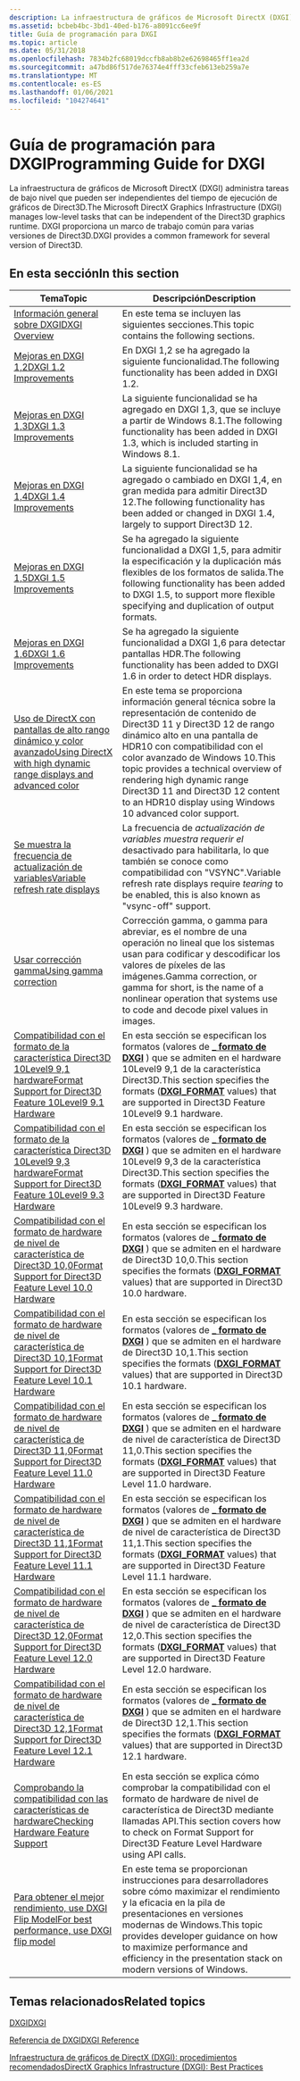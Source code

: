 ```yaml
---
description: La infraestructura de gráficos de Microsoft DirectX (DXGI) administra tareas de bajo nivel que pueden ser independientes del tiempo de ejecución de gráficos de Direct3D. DXGI proporciona un marco de trabajo común para varias versiones de Direct3D.
ms.assetid: bcbeb4bc-3bd1-40ed-b176-a8091cc6ee9f
title: Guía de programación para DXGI
ms.topic: article
ms.date: 05/31/2018
ms.openlocfilehash: 7834b2fc68019dccfb8ab8b2e62698465ff1ea2d
ms.sourcegitcommit: a47bd86f517de76374e4fff33cfeb613eb259a7e
ms.translationtype: MT
ms.contentlocale: es-ES
ms.lasthandoff: 01/06/2021
ms.locfileid: "104274641"
---
```

# <a name="programming-guide-for-dxgi"></a><span data-ttu-id="2e16f-104">Guía de programación para DXGI</span><span class="sxs-lookup"><span data-stu-id="2e16f-104">Programming Guide for DXGI</span></span>

<span data-ttu-id="2e16f-105">La infraestructura de gráficos de Microsoft DirectX (DXGI) administra tareas de bajo nivel que pueden ser independientes del tiempo de ejecución de gráficos de Direct3D.</span><span class="sxs-lookup"><span data-stu-id="2e16f-105">The Microsoft DirectX Graphics Infrastructure (DXGI) manages low-level tasks that can be independent of the Direct3D graphics runtime.</span></span> <span data-ttu-id="2e16f-106">DXGI proporciona un marco de trabajo común para varias versiones de Direct3D.</span><span class="sxs-lookup"><span data-stu-id="2e16f-106">DXGI provides a common framework for several version of Direct3D.</span></span>

## <a name="in-this-section"></a><span data-ttu-id="2e16f-107">En esta sección</span><span class="sxs-lookup"><span data-stu-id="2e16f-107">In this section</span></span>



| <span data-ttu-id="2e16f-108">Tema</span><span class="sxs-lookup"><span data-stu-id="2e16f-108">Topic</span></span>                                                                                                                              | <span data-ttu-id="2e16f-109">Descripción</span><span class="sxs-lookup"><span data-stu-id="2e16f-109">Description</span></span>                                                                                                                                                              |
|------------------------------------------------------------------------------------------------------------------------------------|--------------------------------------------------------------------------------------------------------------------------------------------------------------------------|
| [<span data-ttu-id="2e16f-110">Información general sobre DXGI</span><span class="sxs-lookup"><span data-stu-id="2e16f-110">DXGI Overview</span></span>](d3d10-graphics-programming-guide-dxgi.md)<br/>                                                              | <span data-ttu-id="2e16f-111">En este tema se incluyen las siguientes secciones.</span><span class="sxs-lookup"><span data-stu-id="2e16f-111">This topic contains the following sections.</span></span><br/>                                                                                                                   |
| [<span data-ttu-id="2e16f-112">Mejoras en DXGI 1,2</span><span class="sxs-lookup"><span data-stu-id="2e16f-112">DXGI 1.2 Improvements</span></span>](dxgi-1-2-improvements.md)<br/>                                                                      | <span data-ttu-id="2e16f-113">En DXGI 1,2 se ha agregado la siguiente funcionalidad.</span><span class="sxs-lookup"><span data-stu-id="2e16f-113">The following functionality has been added in DXGI 1.2.</span></span><br/>                                                                                                       |
| [<span data-ttu-id="2e16f-114">Mejoras en DXGI 1,3</span><span class="sxs-lookup"><span data-stu-id="2e16f-114">DXGI 1.3 Improvements</span></span>](dxgi-1-3-improvements.md)<br/>                                                                      | <span data-ttu-id="2e16f-115">La siguiente funcionalidad se ha agregado en DXGI 1,3, que se incluye a partir de Windows 8.1.</span><span class="sxs-lookup"><span data-stu-id="2e16f-115">The following functionality has been added in DXGI 1.3, which is included starting in Windows 8.1.</span></span><br/>                                                            |
| [<span data-ttu-id="2e16f-116">Mejoras en DXGI 1,4</span><span class="sxs-lookup"><span data-stu-id="2e16f-116">DXGI 1.4 Improvements</span></span>](dxgi-1-4-improvements.md)<br/>                                                                      | <span data-ttu-id="2e16f-117">La siguiente funcionalidad se ha agregado o cambiado en DXGI 1,4, en gran medida para admitir Direct3D 12.</span><span class="sxs-lookup"><span data-stu-id="2e16f-117">The following functionality has been added or changed in DXGI 1.4, largely to support Direct3D 12.</span></span> <br/>                                                           |
| [<span data-ttu-id="2e16f-118">Mejoras en DXGI 1,5</span><span class="sxs-lookup"><span data-stu-id="2e16f-118">DXGI 1.5 Improvements</span></span>](dxgi-1-5-improvements.md)<br/>                                                                      | <span data-ttu-id="2e16f-119">Se ha agregado la siguiente funcionalidad a DXGI 1,5, para admitir la especificación y la duplicación más flexibles de los formatos de salida.</span><span class="sxs-lookup"><span data-stu-id="2e16f-119">The following functionality has been added to DXGI 1.5, to support more flexible specifying and duplication of output formats.</span></span><br/>                                |
| [<span data-ttu-id="2e16f-120">Mejoras en DXGI 1,6</span><span class="sxs-lookup"><span data-stu-id="2e16f-120">DXGI 1.6 Improvements</span></span>](dxgi-1-6-improvements.md)<br/>                                                                      | <span data-ttu-id="2e16f-121">Se ha agregado la siguiente funcionalidad a DXGI 1,6 para detectar pantallas HDR.</span><span class="sxs-lookup"><span data-stu-id="2e16f-121">The following functionality has been added to DXGI 1.6 in order to detect HDR displays.</span></span><br/>                                                                       |
| [<span data-ttu-id="2e16f-122">Uso de DirectX con pantallas de alto rango dinámico y color avanzado</span><span class="sxs-lookup"><span data-stu-id="2e16f-122">Using DirectX with high dynamic range displays and advanced color</span></span>](../direct3darticles/high-dynamic-range.md)     | <span data-ttu-id="2e16f-123">En este tema se proporciona información general técnica sobre la representación de contenido de Direct3D 11 y Direct3D 12 de rango dinámico alto en una pantalla de HDR10 con compatibilidad con el color avanzado de Windows 10.</span><span class="sxs-lookup"><span data-stu-id="2e16f-123">This topic provides a technical overview of rendering high dynamic range Direct3D 11 and Direct3D 12 content to an HDR10 display using Windows 10 advanced color support.</span></span><br/> |
| [<span data-ttu-id="2e16f-124">Se muestra la frecuencia de actualización de variables</span><span class="sxs-lookup"><span data-stu-id="2e16f-124">Variable refresh rate displays</span></span>](variable-refresh-rate-displays.md)<br/>                                                    | <span data-ttu-id="2e16f-125">La frecuencia de *actualización de variables muestra requerir el* desactivado para habilitarla, lo que también se conoce como compatibilidad con "VSYNC".</span><span class="sxs-lookup"><span data-stu-id="2e16f-125">Variable refresh rate displays require *tearing* to be enabled, this is also known as "vsync-off" support.</span></span><br/>                                                    |
| [<span data-ttu-id="2e16f-126">Usar corrección gamma</span><span class="sxs-lookup"><span data-stu-id="2e16f-126">Using gamma correction</span></span>](using-gamma-correction.md)<br/>                                                                    | <span data-ttu-id="2e16f-127">Corrección gamma, o gamma para abreviar, es el nombre de una operación no lineal que los sistemas usan para codificar y descodificar los valores de píxeles de las imágenes.</span><span class="sxs-lookup"><span data-stu-id="2e16f-127">Gamma correction, or gamma for short, is the name of a nonlinear operation that systems use to code and decode pixel values in images.</span></span><br/>                        |
| [<span data-ttu-id="2e16f-128">Compatibilidad con el formato de la característica Direct3D 10Level9 9,1 hardware</span><span class="sxs-lookup"><span data-stu-id="2e16f-128">Format Support for Direct3D Feature 10Level9 9.1 Hardware</span></span>](format-support-for-direct3d-feature-level-9-1-hardware.md)<br/> | <span data-ttu-id="2e16f-129">En esta sección se especifican los formatos (valores de [**\_ formato de DXGI**](/windows/win32/api/dxgiformat/ne-dxgiformat-dxgi_format) ) que se admiten en el hardware 10Level9 9,1 de la característica Direct3D.</span><span class="sxs-lookup"><span data-stu-id="2e16f-129">This section specifies the formats ([**DXGI\_FORMAT**](/windows/win32/api/dxgiformat/ne-dxgiformat-dxgi_format) values) that are supported in Direct3D Feature 10Level9 9.1 hardware.</span></span><br/>        |
| [<span data-ttu-id="2e16f-130">Compatibilidad con el formato de la característica Direct3D 10Level9 9,3 hardware</span><span class="sxs-lookup"><span data-stu-id="2e16f-130">Format Support for Direct3D Feature 10Level9 9.3 Hardware</span></span>](format-support-for-direct3d-feature-level-9-3-hardware.md)<br/> | <span data-ttu-id="2e16f-131">En esta sección se especifican los formatos (valores de [**\_ formato de DXGI**](/windows/win32/api/dxgiformat/ne-dxgiformat-dxgi_format) ) que se admiten en el hardware 10Level9 9,3 de la característica Direct3D.</span><span class="sxs-lookup"><span data-stu-id="2e16f-131">This section specifies the formats ([**DXGI\_FORMAT**](/windows/win32/api/dxgiformat/ne-dxgiformat-dxgi_format) values) that are supported in Direct3D Feature 10Level9 9.3 hardware.</span></span><br/>        |
| [<span data-ttu-id="2e16f-132">Compatibilidad con el formato de hardware de nivel de característica de Direct3D 10,0</span><span class="sxs-lookup"><span data-stu-id="2e16f-132">Format Support for Direct3D Feature Level 10.0 Hardware</span></span>](format-support-for-direct3d-feature-level-10-0-hardware.md)<br/>  | <span data-ttu-id="2e16f-133">En esta sección se especifican los formatos (valores de [**\_ formato de DXGI**](/windows/win32/api/dxgiformat/ne-dxgiformat-dxgi_format) ) que se admiten en el hardware de Direct3D 10,0.</span><span class="sxs-lookup"><span data-stu-id="2e16f-133">This section specifies the formats ([**DXGI\_FORMAT**](/windows/win32/api/dxgiformat/ne-dxgiformat-dxgi_format) values) that are supported in Direct3D 10.0 hardware.</span></span><br/>                        |
| [<span data-ttu-id="2e16f-134">Compatibilidad con el formato de hardware de nivel de característica de Direct3D 10,1</span><span class="sxs-lookup"><span data-stu-id="2e16f-134">Format Support for Direct3D Feature Level 10.1 Hardware</span></span>](format-support-for-direct3d-feature-level-10-1-hardware.md)<br/>  | <span data-ttu-id="2e16f-135">En esta sección se especifican los formatos (valores de [**\_ formato de DXGI**](/windows/win32/api/dxgiformat/ne-dxgiformat-dxgi_format) ) que se admiten en el hardware de Direct3D 10,1.</span><span class="sxs-lookup"><span data-stu-id="2e16f-135">This section specifies the formats ([**DXGI\_FORMAT**](/windows/win32/api/dxgiformat/ne-dxgiformat-dxgi_format) values) that are supported in Direct3D 10.1 hardware.</span></span><br/>                        |
| [<span data-ttu-id="2e16f-136">Compatibilidad con el formato de hardware de nivel de característica de Direct3D 11,0</span><span class="sxs-lookup"><span data-stu-id="2e16f-136">Format Support for Direct3D Feature Level 11.0 Hardware</span></span>](format-support-for-direct3d-11-0-feature-level-hardware.md)<br/>  | <span data-ttu-id="2e16f-137">En esta sección se especifican los formatos (valores de [**\_ formato de DXGI**](/windows/win32/api/dxgiformat/ne-dxgiformat-dxgi_format) ) que se admiten en el hardware de nivel de característica de Direct3D 11,0.</span><span class="sxs-lookup"><span data-stu-id="2e16f-137">This section specifies the formats ([**DXGI\_FORMAT**](/windows/win32/api/dxgiformat/ne-dxgiformat-dxgi_format) values) that are supported in Direct3D Feature Level 11.0 hardware.</span></span><br/>          |
| [<span data-ttu-id="2e16f-138">Compatibilidad con el formato de hardware de nivel de característica de Direct3D 11,1</span><span class="sxs-lookup"><span data-stu-id="2e16f-138">Format Support for Direct3D Feature Level 11.1 Hardware</span></span>](format-support-for-direct3d-11-1-feature-level-hardware.md)<br/>  | <span data-ttu-id="2e16f-139">En esta sección se especifican los formatos (valores de [**\_ formato de DXGI**](/windows/win32/api/dxgiformat/ne-dxgiformat-dxgi_format) ) que se admiten en el hardware de nivel de característica de Direct3D 11,1.</span><span class="sxs-lookup"><span data-stu-id="2e16f-139">This section specifies the formats ([**DXGI\_FORMAT**](/windows/win32/api/dxgiformat/ne-dxgiformat-dxgi_format) values) that are supported in Direct3D Feature Level 11.1 hardware.</span></span><br/>          |
| [<span data-ttu-id="2e16f-140">Compatibilidad con el formato de hardware de nivel de característica de Direct3D 12,0</span><span class="sxs-lookup"><span data-stu-id="2e16f-140">Format Support for Direct3D Feature Level 12.0 Hardware</span></span>](hardware-support-for-direct3d-12-0-formats.md)<br/>               | <span data-ttu-id="2e16f-141">En esta sección se especifican los formatos (valores de [**\_ formato de DXGI**](/windows/win32/api/dxgiformat/ne-dxgiformat-dxgi_format) ) que se admiten en el hardware de nivel de característica de Direct3D 12,0.</span><span class="sxs-lookup"><span data-stu-id="2e16f-141">This section specifies the formats ([**DXGI\_FORMAT**](/windows/win32/api/dxgiformat/ne-dxgiformat-dxgi_format) values) that are supported in Direct3D Feature Level 12.0 hardware.</span></span><br/>          |
| [<span data-ttu-id="2e16f-142">Compatibilidad con el formato de hardware de nivel de característica de Direct3D 12,1</span><span class="sxs-lookup"><span data-stu-id="2e16f-142">Format Support for Direct3D Feature Level 12.1 Hardware</span></span>](hardware-support-for-direct3d-12-1-formats.md)<br/>               | <span data-ttu-id="2e16f-143">En esta sección se especifican los formatos (valores de [**\_ formato de DXGI**](/windows/win32/api/dxgiformat/ne-dxgiformat-dxgi_format) ) que se admiten en el hardware de Direct3D 12,1.</span><span class="sxs-lookup"><span data-stu-id="2e16f-143">This section specifies the formats ([**DXGI\_FORMAT**](/windows/win32/api/dxgiformat/ne-dxgiformat-dxgi_format) values) that are supported in Direct3D 12.1 hardware.</span></span><br/>                        |
| [<span data-ttu-id="2e16f-144">Comprobando la compatibilidad con las características de hardware</span><span class="sxs-lookup"><span data-stu-id="2e16f-144">Checking Hardware Feature Support</span></span>](checking-hardware-feature-support.md)<br/>                                              | <span data-ttu-id="2e16f-145">En esta sección se explica cómo comprobar la compatibilidad con el formato de hardware de nivel de característica de Direct3D mediante llamadas API.</span><span class="sxs-lookup"><span data-stu-id="2e16f-145">This section covers how to check on Format Support for Direct3D Feature Level Hardware using API calls.</span></span><br/>                                                       |
| [<span data-ttu-id="2e16f-146">Para obtener el mejor rendimiento, use DXGI Flip Model</span><span class="sxs-lookup"><span data-stu-id="2e16f-146">For best performance, use DXGI flip model</span></span>](for-best-performance--use-dxgi-flip-model.md)<br/>                              | <span data-ttu-id="2e16f-147">En este tema se proporcionan instrucciones para desarrolladores sobre cómo maximizar el rendimiento y la eficacia en la pila de presentaciones en versiones modernas de Windows.</span><span class="sxs-lookup"><span data-stu-id="2e16f-147">This topic provides developer guidance on how to maximize performance and efficiency in the presentation stack on modern versions of Windows.</span></span><br/>                 |



 

## <a name="related-topics"></a><span data-ttu-id="2e16f-148">Temas relacionados</span><span class="sxs-lookup"><span data-stu-id="2e16f-148">Related topics</span></span>

<dl> <dt>

[<span data-ttu-id="2e16f-149">DXGI</span><span class="sxs-lookup"><span data-stu-id="2e16f-149">DXGI</span></span>](dx-graphics-dxgi.md)
</dt> <dt>

[<span data-ttu-id="2e16f-150">Referencia de DXGI</span><span class="sxs-lookup"><span data-stu-id="2e16f-150">DXGI Reference</span></span>](d3d10-graphics-reference-dxgi.md)
</dt> <dt>

[<span data-ttu-id="2e16f-151">Infraestructura de gráficos de DirectX (DXGI): procedimientos recomendados</span><span class="sxs-lookup"><span data-stu-id="2e16f-151">DirectX Graphics Infrastructure (DXGI): Best Practices</span></span>](../direct3darticles/dxgi-best-practices.md)
</dt> </dl>

 

 
